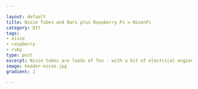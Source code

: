 ```yaml
---

layout: default
title: Nixie Tubes and Bars plus Raspberry Pi = NixonPi
category: DIY
tags:
- nixie
- raspberry
- ruby
type: post
excerpt: Nixie tubes are loads of fun - with a bit of electrical engineering and programming you can do great stuff with them... 
image: header-nixie.jpg
gradient: 2

---
```



